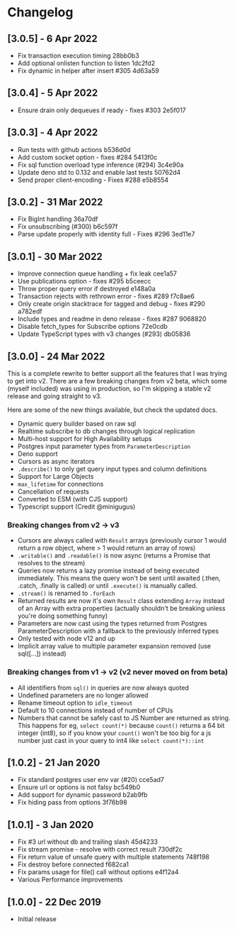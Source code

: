 # Changelog

## [3.0.5] - 6 Apr 2022
- Fix transaction execution timing  28bb0b3
- Add optional onlisten function to listen  1dc2fd2
- Fix dynamic in helper after insert #305  4d63a59

## [3.0.4] - 5 Apr 2022
- Ensure drain only dequeues if ready - fixes #303  2e5f017

## [3.0.3] - 4 Apr 2022
- Run tests with github actions  b536d0d
- Add custom socket option - fixes #284  5413f0c
- Fix sql function overload type inference (#294)  3c4e90a
- Update deno std to 0.132 and enable last tests  50762d4
- Send proper client-encoding - Fixes #288  e5b8554

## [3.0.2] - 31 Mar 2022
- Fix BigInt handling  36a70df
- Fix unsubscribing  (#300)  b6c597f
- Parse update properly with identity full - Fixes #296  3ed11e7

## [3.0.1] - 30 Mar 2022
 - Improve connection queue handling + fix leak cee1a57
 - Use publications option - fixes #295 b5ceecc
 - Throw proper query error if destroyed e148a0a
 - Transaction rejects with rethrown error - fixes #289 f7c8ae6
 - Only create origin stacktrace for tagged and debug - fixes #290 a782edf
 - Include types and readme in deno release - fixes #287 9068820
 - Disable fetch_types for Subscribe options 72e0cdb
 - Update TypeScript types with v3 changes (#293) db05836

## [3.0.0] - 24 Mar 2022
This is a complete rewrite to better support all the features that I was trying to get into v2. There are a few breaking changes from v2 beta, which some (myself included) was using in production, so I'm skipping a stable v2 release and going straight to v3.

Here are some of the new things available, but check the updated docs.
- Dynamic query builder based on raw sql
- Realtime subscribe to db changes through logical replication
- Multi-host support for High Availability setups
- Postgres input parameter types from `ParameterDescription`
- Deno support
- Cursors as async iterators
- `.describe()` to only get query input types and column definitions
- Support for Large Objects
- `max_lifetime` for connections
- Cancellation of requests
- Converted to ESM (with CJS support)
- Typescript support (Credit @minigugus)

### Breaking changes from v2 -> v3
- Cursors are always called with `Result` arrays (previously cursor 1 would return a row object, where > 1 would return an array of rows)
- `.writable()` and `.readable()` is now async (returns a Promise that resolves to the stream)
- Queries now returns a lazy promise instead of being executed immediately. This means the query won't be sent until awaited (.then, .catch, .finally is called) or until `.execute()` is manually called.
- `.stream()` is renamed to `.forEach`
- Returned results are now it's own `Result` class extending `Array` instead of an Array with extra properties (actually shouldn't be breaking unless you're doing something funny)
- Parameters are now cast using the types returned from Postgres ParameterDescription with a fallback to the previously inferred types
- Only tested with node v12 and up
- Implicit array value to multiple parameter expansion removed (use sql([...]) instead)

### Breaking changes from v1 -> v2 (v2 never moved on from beta)
- All identifiers from `sql()` in queries are now always quoted
- Undefined parameters are no longer allowed
- Rename timeout option to `idle_timeout`
- Default to 10 connections instead of number of CPUs
- Numbers that cannot be safely cast to JS Number are returned as string. This happens for eg, `select count(*)` because `count()` returns a 64 bit integer (int8), so if you know your `count()` won't be too big for a js number just cast in your query to int4 like `select count(*)::int`

## [1.0.2] - 21 Jan 2020

- Fix standard postgres user env var (#20)  cce5ad7
- Ensure url or options is not falsy  bc549b0
- Add support for dynamic password  b2ab9fb
- Fix hiding pass from options  3f76b98


## [1.0.1] - 3 Jan 2020

- Fix #3 url without db and trailing slash  45d4233
- Fix stream promise - resolve with correct result  730df2c
- Fix return value of unsafe query with multiple statements  748f198
- Fix destroy before connected  f682ca1
- Fix params usage for file() call without options  e4f12a4
- Various Performance improvements

## [1.0.0] - 22 Dec 2019

- Initial release
